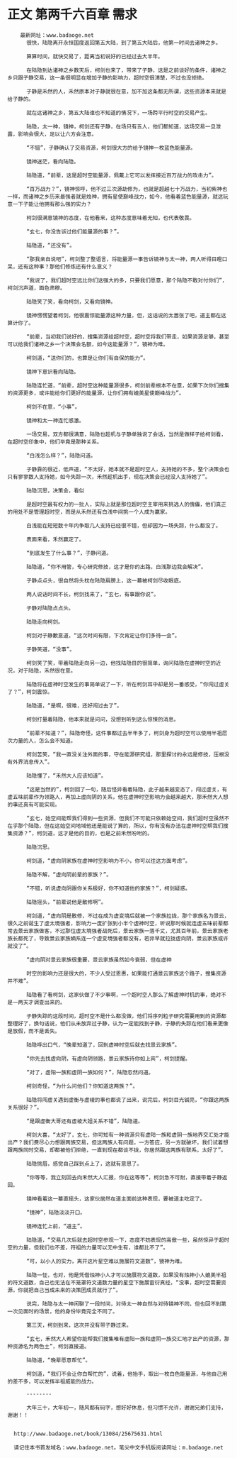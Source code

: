 # 正文 第两千六百章 需求
        最新网址：www.badaoge.net
          很快，陆隐离开永恒国度返回第五大陆，到了第五大陆后，他第一时间去诸神之乡。
      
          算算时间，就快交易了，距离当初说好的已经过去大半年。
      
          在陆隐到达诸神之乡数天后，柯剑也来了，带来了子静，这是之前谈好的条件，诸神之乡只跟子静交易，这一条很明显在增加子静的影响力，超时空很清楚，不过也没拒绝。
      
          子静是禾然的人，禾然原本对子静就很在意，加不加这条都无所谓，这些资源本来就是给子静的。
      
          就在这诸神之乡，第五大陆谁也不知道的情况下，一场跨平行时空的交易产生。
      
          陆隐，太一神，镜神，柯剑还有子静，在场只有五人，他们都知道，这场交易一旦泄露，影响会很大，足以让六方会注意。
      
          “不错”，子静确认了交易资源，柯剑很大方的给予镜神一枚蓝色能量源。
      
          镜神迷茫，看向陆隐。
      
          陆隐道，“前辈，这是超时空能量源，佩戴上它可以发挥接近百万战力的攻击力”。
      
          “百万战力？”，镜神惊呼，他不过三次源劫修为，也就是超越七十万战力，当初紫神也一样，而诸神之乡历来最强者就是烛神，拥有星使巅峰战力，如今，他看着蓝色能量源，就这玩意一下子能让他拥有那么强的实力？
      
          柯剑很满意镜神的态度，在他看来，这种态度意味着无知，也代表敬畏。
      
          “玄七，你没告诉过他们能量源的事？”。
      
          陆隐道，“还没有”。
      
          “那我亲自说吧”，柯剑整了整语言，将能量源一事告诉镜神与太一神，两人听得目瞪口呆，还有这种事？那他们修炼还有什么意义？
      
          “我说了，我们超时空远比你们这强大的多，只要我们愿意，那个陆隐不敢对付你们”，柯剑沉声道，面色肃穆。
      
          陆隐笑了笑，看向柯剑，又看向镜神。
      
          镜神愣愣望着柯剑，他很震惊能量源这种力量，但，这话说的太嚣张了吧，道主都在这算计你了。
      
          “前辈，当初我们说好的，搜集资源给超时空，超时空将我们带走，如果资源足够，甚至可以给我们诸神之乡一个决策会名额，如今这能量源？”，镜神为难。
      
          柯剑道，“送你们的，也算是让你们有自保的能力”。
      
          镜神下意识看向陆隐。
      
          陆隐连忙道，“前辈，超时空这种能量源很多，柯剑前辈根本不在意，如果下次你们搜集的资源更多，或许能给你们更好的能量源，让你们拥有媲美星使巅峰战力”。
      
          柯剑不在意，“小事”。
      
          镜神和太一神连忙感激。
      
          一场交易，双方都很满意，陆隐也趁机与子静单独说了会话，当然是做样子给柯剑看，在超时空印象中，他们毕竟是那种关系。
      
          “白浅怎么样？”，陆隐问道。
      
          子静靠的很近，低声道，“不太好，她本就不是超时空人，支持她的不多，整个决策会也只有寥寥数人支持她，如今失踪一次，禾然趁机出手，现在决策会已经没人支持她了”。
      
          陆隐沉思，决策会，看似
      
          是超时空最有权力的一批人，实际上就是那位超时空主宰用来挑选人的傀儡，他们真正的用处不是管理超时空，而是从禾然还有白浅中间挑一个人成为赢家。
      
          白浅能在短短数十年内争取几人支持已经很不错，但却因为一场失踪，什么都没了。
      
          表面来看，禾然赢定了。
      
          “到底发生了什么事？”，子静问道。
      
          陆隐道，“你不用管，专心研究修技，这才是你的出路，白浅那边我会解决”。
      
          子静点点头，很自然将头枕在陆隐肩膀上，这一幕被柯剑尽收眼底。
      
          两人说话时间不长，柯剑找来了，“玄七，有事跟你说”。
      
          子静对陆隐点点头。
      
          陆隐走向柯剑。
      
          柯剑对子静歉意道，“这次时间有限，下次肯定让你们多待一会”。
      
          子静笑道，“没事”。
      
          柯剑笑了笑，带着陆隐走向另一边，他找陆隐目的很简单，询问陆隐在虚神时空的近况，对于陆隐，禾然很在意。
      
          陆隐将在虚神时空发生的事简单说了一下，听在柯剑耳中却是另一番感受，“你闯过虚关了？”，柯剑震惊。
      
          陆隐道，“是啊，很难，还好闯过去了”。
      
          柯剑打量着陆隐，他本来就是问问，没想到听到这么惊悚的消息。
      
          “前辈不知道？”，陆隐奇怪，这件事都过去半年多了，柯剑身为超时空可以使用半祖层次力量的人，怎么会不知道。
      
          柯剑苦笑，“我一直没关注外面的事，守在能源研究组，那里探讨的永远是修技，压根没有外界消息传入”。
      
          陆隐懂了，“禾然大人应该知道”。
      
          “这是当然的”，柯剑回了一句，随后怪异看着陆隐，此子越来越变态了，闯过虚关，有虚五味前辈作为领路人，再加上虚向阴的关系，他在虚神时空影响力会越来越大，那禾然大人想的事还真有可能实现。
      
          “玄七，始空间能帮我们得到一些资源，但我们不可能只依赖始空间，我们超时空虽然不在乎那个陆隐，但在这始空间地域他还是能说了算的，所以，你有没有办法在虚神时空帮我们搜集资源？”，柯剑道，这才是他的目的，也是之前禾然吩咐的。
      
          陆隐沉思。
      
          柯剑道，“虚向阴家族在虚神时空影响力不小，你可以往这方面考虑”。
      
          陆隐不解，“虚向阴前辈的家族？”。
      
          “不错，听说虚向阴跟你关系极好，你不知道他的家族？”，柯剑疑惑。
      
          陆隐摇头，“前辈说他是散修啊”。
      
          柯剑道，“虚向阴是散修，不过在成为虚变境后就被一个家族拉拢，那个家族名为景云，很久之前诞生了虚太境强者，影响力一度扩张到小半个虚神时空，听说那时候就连虚五味前辈都常去景云家族做客，不过那位虚太境强者战死后，景云家族一落千丈，尤其百年前，景云家族老族长都死了，导致景云家族嫡系连一个虚变境强者都没有，若非早就拉拢虚向阴，景云家族或许就没了“。
      
          “虚向阴对景云家族很重要，景云家族虽然如今衰弱，但在虚神
      
          时空的影响力还是很大的，不少人受过恩惠，如果能打通景云家族这个路子，搜集资源并不难”。
      
          陆隐看了看柯剑，这家伙做了不少事啊，一个超时空人那么了解虚神时机的事，绝对不是一两天才调查出来的。
      
          子静失踪的这段时间，超时空不是什么都没做，他们将序列粒子研究需要用到的资源都整理好了，换句话说，他们从未放弃过子静，认为一定能找到子静，子静的失踪在他们看来更像是放假，而不是丢失。
      
          陆隐呼出口气，“晚辈知道了，回到虚神时空后就去找景云家族”。
      
          “你先去找虚向阴，有虚向阴领路，景云家族待你如上宾”，柯剑提醒。
      
          “对了，虚阳一族和虚阴一族如何？”，陆隐忽然问道。
      
          柯剑奇怪，“为什么问他们？你知道这两族？”。
      
          陆隐将闯虚关遇到虚衡与虚棱的事也都说了出来，说完后，柯剑目光铖亮，“你跟这两族关系很好？”。
      
          “是跟虚衡大哥还有虚棱大姐关系不错”，陆隐道。
      
          柯剑大喜，“太好了，玄七，你可知有一种资源只有虚阳一族和虚阴一族地界交汇处才能出产？我们费尽心力想跟两族交易，但这两族人有问题，一方答应，另一方就破坏，我们试着想跟两族同时交易，却都被他们拒绝，一直到现在都谈不拢，你居然跟这两族有联系，太好了”。
      
          陆隐挑眉，感觉自己踩到点上了，这就有意思了。
      
          “你等等，我立刻回去向禾然大人汇报，你在这等等”，柯剑急不可耐，直接带着子静返回。
      
          镜神看着这一幕直摇头，这家伙居然在道主面前这种表现，要被道主吃定了。
      
          “镜神”，陆隐淡淡开口。
      
          镜神连忙上前，“道主”。
      
          陆隐道，“交易几次后就去超时空参观一下，态度不妨表现的高傲一些，虽然惊异于超时空的力量，但我们也不差，符祖的力量可以无中生有，谁都比不了”。
      
          “可，以小人的实力，离开这片星空难以施展符文道数”，镜神为难。
      
          陆隐一怔，也对，他是凭借烛神小人才可以施展符文道数，如果没有烛神小人媲美半祖的符文道数，自己也无法在不笼罩符文道数力量的星空下施展宙衍真经，“没事，超时空需要资源，你就把自己当成未来的决策团成员就行了”。
      
          说完，陆隐与太一神闲聊了一段时间，对待太一神自然与对待镜神不同，但也回不到第一次见面时的场景，他的身份毕竟完全不同了。
      
          第三天，柯剑到来，这次并没有带子静过来。
      
          “玄七，禾然大人希望你能帮我们搜集唯有虚阳一族和虚阴一族交汇地才出产的资源，那种资源名为两色土”，柯剑直接道。
      
          陆隐道，“晚辈愿意帮忙”。
      
          柯剑道，“我们不会让你白帮忙的”，说着，他抬手，取出一枚白色能量源，与他自己用的差不多，可以发挥半祖威能的战力。
      
          --------
      
          大年三十，大年初一，随风都有码字，想好好休息，但习惯不允许，谢谢兄弟们支持，谢谢！！
      
      
      http://www.badaoge.net/book/13084/25675631.html
      
      请记住本书首发域名：www.badaoge.net。笔尖中文手机版阅读网址：m.badaoge.net